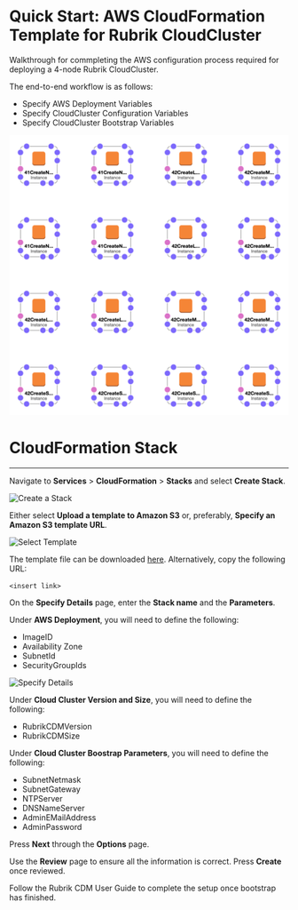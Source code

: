 # Quick Start: AWS CloudFormation Template for Rubrik CloudCluster

Walkthrough for commpleting the AWS configuration process required for deploying a 4-node Rubrik CloudCluster.

The end-to-end workflow is as follows:

* Specify AWS Deployment Variables
* Specify CloudCluster Configuration Variables
* Specify CloudCluster Bootstrap Variables

![Template Design](/docs/img/rubrik_cloudcluster-designer.png)

# CloudFormation Stack
------------------

Navigate to **Services** > **CloudFormation** > **Stacks** and select **Create Stack**. 

![Create a Stack](/docs/img/image1)

Either select **Upload a template to Amazon S3** or, preferably, **Specify an Amazon S3 template URL**. 

![Select Template](/docs/img/image2)

The template file can be downloaded [here](https://github.com/rubrikinc/cloudformation-template-rubrik-cloudcluster). Alternatively, copy the following URL:

```
<insert link>
```

On the **Specify Details** page, enter the **Stack name** and the **Parameters**. 

Under **AWS Deployment**, you will need to define the following: 

 * ImageID
 * Availability Zone
 * SubnetId
 * SecurityGroupIds

![Specify Details](/docs/img/image3)

Under **Cloud Cluster Version and Size**, you will need to define the following: 

 * RubrikCDMVersion
 * RubrikCDMSize

 Under **Cloud Cluster Boostrap Parameters**, you will need to define the following: 

 * SubnetNetmask
 * SubnetGateway
 * NTPServer
 * DNSNameServer
 * AdminEMailAddress
 * AdminPassword

Press **Next** through the **Options** page. 

Use the **Review** page to ensure all the information is correct. Press **Create** once reviewed.

Follow the Rubrik CDM User Guide to complete the setup once bootstrap has finished. 